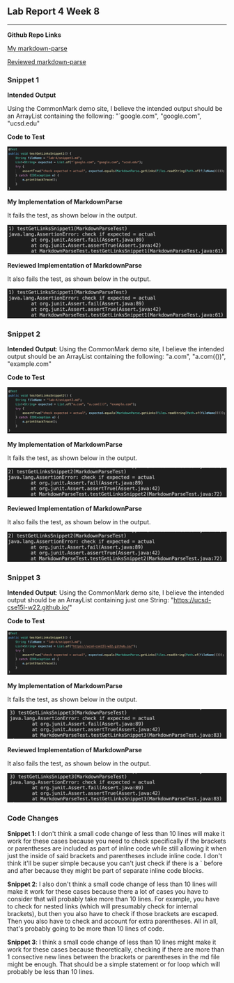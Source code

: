## Lab Report 4 Week 8
---


**Github Repo Links**

[My markdown-parse](https://github.com/eldev314/markdown-parse)

[Reviewed markdown-parse](https://github.com/JaredJose/markdown-parse)

### Snippet 1

**Intended Output**

Using the CommonMark demo site, I believe the intended output should be an ArrayList containing the following: "`google.com", "google.com", "ucsd.edu"

**Code to Test**

![Image](test1.png)

**My Implementation of MarkdownParse**

It fails the test, as shown below in the output.

![Image](output1.png)

**Reviewed Implementation of MarkdownParse**

It also fails the test, as shown below in the output.

<!--- I'm reusing the same image for both implementations
because the output is identical since they both fail all 3 snippets -->

![Image](output1.png)

### Snippet 2

**Intended Output**: Using the CommonMark demo site, I believe the intended output should be an ArrayList containing the following: "a.com", "a.com(())", "example.com"

**Code to Test**

![Image](test2.png)

**My Implementation of MarkdownParse**

It fails the test, as shown below in the output.

![Image](output2.png)

**Reviewed Implementation of MarkdownParse**

It also fails the test, as shown below in the output.

<!--- I'm reusing the same image for both implementations
because the output is identical since they both fail all 3 snippets -->

![Image](output2.png)

### Snippet 3

**Intended Output**: Using the CommonMark demo site, I believe the intended output should be an ArrayList containing just one String: "https://ucsd-cse15l-w22.github.io/"

**Code to Test**

![Image](test3.png)

**My Implementation of MarkdownParse**

It fails the test, as shown below in the output.

![Image](output3.png)

**Reviewed Implementation of MarkdownParse**

It also fails the test, as shown below in the output.

<!--- I'm reusing the same image for both implementations
because the output is identical since they both fail all 3 snippets -->

![Image](output3.png)

### Code Changes

**Snippet 1**: I don't think a small code change of less than 10 lines will make it work for these cases because you need to check specifically if the brackets or parentheses are included as part of inline code while still allowing it when just the inside of said brackets and parentheses include inline code. I don't think it'll be super simple because you can't just check if there is a ` before and after because they might be part of separate inline code blocks.

**Snippet 2**: I also don't think a small code change of less than 10 lines will make it work for these cases because there a lot of cases you have to consider that will probably take more than 10 lines. For example, you have to check for nested links (which will presumably check for internal brackets), but then you also have to check if those brackets are escaped. Then you also have to check and account for extra parentheses. All in all, that's probably going to be more than 10 lines of code.

**Snippet 3**: I think a small code change of less than 10 lines might make it work for these cases because theoretically, checking if there are more than 1 consective new lines between the brackets or parentheses in the md file might be enough. That should be a simple statement or for loop which will probably be less than 10 lines.




